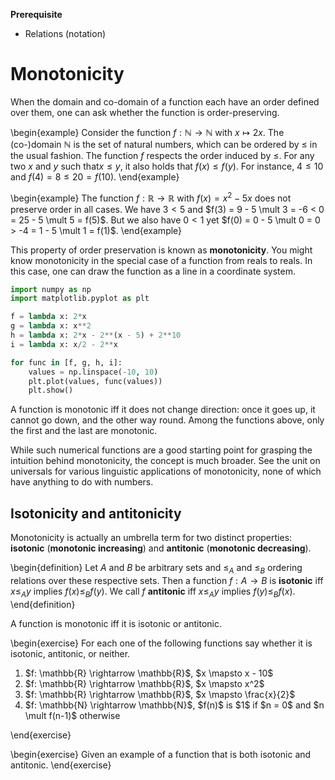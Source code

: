 **Prerequisite**

- Relations (notation)

# Monotonicity

When the domain and co-domain of a function each have an order defined over them, one can ask whether the function is order-preserving.

\begin{example}
Consider the function $f: \mathbb{N} \rightarrow \mathbb{N}$ with $x \mapsto 2x$.
The (co-)domain $\mathbb{N}$ is the set of natural numbers, which can be ordered by $\leq$ in the usual fashion.
The function $f$ respects the order induced by $\leq$.
For any two $x$ and $y$ such that$x \leq y$, it also holds that $f(x) \leq f(y)$.
For instance, $4 \leq 10$ and $f(4) = 8 \leq 20 = f(10)$.
\end{example}

\begin{example}
The function $f: \mathbb{R} \rightarrow \mathbb{R}$ with $f(x) = x^2 - 5x$ does not preserve order in all cases.
We have $3 < 5$ and $f(3) = 9 - 5 \mult 3 = -6 < 0 = 25 - 5 \mult 5 = f(5)$.
But we also have $0 < 1$ yet $f(0) = 0 - 5 \mult 0 = 0 > -4 = 1 - 5 \mult 1 = f(1)$.
\end{example}

This property of order preservation is known as **monotonicity**.
You might know monotonicity in the special case of a function from reals to reals.
In this case, one can draw the function as a line in a coordinate system.

```python
import numpy as np
import matplotlib.pyplot as plt

f = lambda x: 2*x
g = lambda x: x**2
h = lambda x: 2*x - 2**(x - 5) + 2**10
i = lambda x: x/2 - 2**x

for func in [f, g, h, i]:
    values = np.linspace(-10, 10)
    plt.plot(values, func(values))
    plt.show()
```

A function is monotonic iff it does not change direction: once it goes up, it cannot go down, and the other way round.
Among the functions above, only the first and the last are monotonic.

While such numerical functions are a good starting point for grasping the intuition behind monotonicity, the concept is much broader.
See the unit on universals for various linguistic applications of monotonicity, none of which have anything to do with numbers.

## Isotonicity and antitonicity

Monotonicity is actually an umbrella term for two distinct properties: **isotonic** (**monotonic increasing**) and **antitonic** (**monotonic decreasing**).

\begin{definition}
Let $A$ and $B$ be arbitrary sets and $\leq_A$ and $\leq_B$ ordering relations over these respective sets.
Then a function $f: A \rightarrow B$ is **isotonic** iff $x \leq_A y$ implies $f(x) \leq_B f(y)$.
We call $f$ **antitonic** iff $x \leq_A y$ implies $f(y) \leq_B f(x)$.
\end{definition}

A function is monotonic iff it is isotonic or antitonic.

\begin{exercise}
For each one of the following functions say whether it is isotonic, antitonic, or neither.

<ol>
<li>$f: \mathbb{R} \rightarrow \mathbb{R}$, $x \mapsto x - 10$</li>
<li>$f: \mathbb{R} \rightarrow \mathbb{R}$, $x \mapsto x^2$</li>
<li>$f: \mathbb{R} \rightarrow \mathbb{R}$, $x \mapsto \frac{x}{2}$</li>
<li>$f: \mathbb{N} \rightarrow \mathbb{N}$, $f(n)$ is $1$ if $n = 0$ and $n \mult f(n-1)$ otherwise</li>
</ol>
\end{exercise}

\begin{exercise}
Given an example of a function that is both isotonic and antitonic.
\end{exercise}
